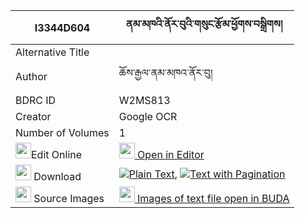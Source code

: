 |I3344D604|ནམ་མཁའི་ནོར་བུའི་གསུང་རྩོམ་ཕྱོགས་བསྒྲིགས། 
| --- | --- 
|Alternative Title |
|Author| ཆོས་རྒྱལ་ནམ་མཁའ་ནོར་བུ།
|BDRC ID | W2MS813
|Creator | Google OCR
|Number of Volumes| 1
|<img width="25" src="https://img.icons8.com/color/25/000000/edit-property.png">Edit Online| [<img width="25" src="https://avatars.githubusercontent.com/u/45091458?s=200&v=4"> Open in Editor](http://editor.openpecha.org/I3344D604)
|<img width="25" src="https://img.icons8.com/fluent/48/000000/download-2.png"/>  Download | [![](https://img.icons8.com/color/20/000000/txt.png)Plain Text](https://github.com/Openpecha/I3344D604/releases/download/v1/namkha_i_norbu_i_sungtsom_chok_plain_I3344D604.zip), [![](https://img.icons8.com/color/20/000000/txt.png)Text with Pagination](https://github.com/Openpecha/I3344D604/releases/download/v1/namkha_i_norbu_i_sungtsom_chok_pages_I3344D604.zip)
|<img width="25" src="https://img.icons8.com/plasticine/100/000000/pictures-folder.png"/>  Source Images | [<img width="25" src="https://library.bdrc.io/icons/BUDA-small.svg"> Images of text file open in BUDA](https://library.bdrc.io/show/bdr:W2MS813)